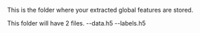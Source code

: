 This is the folder where your extracted global features are stored.

This folder will have 2 files. --data.h5 --labels.h5